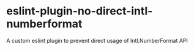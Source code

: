 # eslint-plugin-no-direct-intl-numberformat
A custom eslint plugin to prevent direct usage of Intl.NumberFormat API
